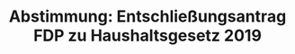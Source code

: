 ---
abstimmung:
  abstimmung: 3
  bundestagssitzung: 66
  datum: 23. November 2018
  legislaturperiode: 19
categories:
- Todo
data:
- title: Abstimmungsergebnis 20181123_3-data.pdf
  url: /res/2021-btw/abstimmungsergebnisse/20181123_3-data.pdf
- title: Abstimmungsergebnis 20181123_3_xls-data.xls
  url: /res/2021-btw/abstimmungsergebnisse/20181123_3_xls-data.xls
- title: Abstimmungsergebnis 20181123_3_xls-datacsv
  url: /res/2021-btw/abstimmungsergebnisse/csv/20181123_3_xls-datacsv
documents:
- local: /res/2021-btw/drucksachen/03400.pdf
  title: Drucksache 19/03400
  url: https://dip21.bundestag.de/dip21/btd/19/034/1903400.pdf
- local: /res/2021-btw/drucksachen/03402.pdf
  title: Drucksache 19/03402
  url: https://dip21.bundestag.de/dip21/btd/19/034/1903402.pdf
- local: /res/2021-btw/drucksachen/04611.pdf
  title: Drucksache 19/04611
  url: https://dip21.bundestag.de/dip21/btd/19/046/1904611.pdf
- local: /res/2021-btw/drucksachen/04624.pdf
  title: Drucksache 19/04624
  url: https://dip21.bundestag.de/dip21/btd/19/046/1904624.pdf
- local: /res/2021-btw/drucksachen/04625.pdf
  title: Drucksache 19/04625
  url: https://dip21.bundestag.de/dip21/btd/19/046/1904625.pdf
- local: /res/2021-btw/drucksachen/04626.pdf
  title: Drucksache 19/04626
  url: https://dip21.bundestag.de/dip21/btd/19/046/1904626.pdf
- local: /res/2021-btw/drucksachen/05898.pdf
  title: Drucksache 19/05898
  url: https://dip21.bundestag.de/dip21/btd/19/058/1905898.pdf
ergebnis:
  AfD:
    enthaltung: 1
    gesamt: 92
    ja: 76
    nein: 0
    nichtabgegeben: 15
    ungueltig: 0
  Bündnis 90/Die Grünen:
    enthaltung: 0
    gesamt: 67
    ja: 64
    nein: 0
    nichtabgegeben: 3
    ungueltig: 0
  Die Linke:
    enthaltung: 59
    gesamt: 69
    ja: 0
    nein: 0
    nichtabgegeben: 10
    ungueltig: 0
  FDP:
    enthaltung: 0
    gesamt: 80
    ja: 74
    nein: 1
    nichtabgegeben: 5
    ungueltig: 0
  cdu/csu:
    enthaltung: 0
    gesamt: 246
    ja: 0
    nein: 229
    nichtabgegeben: 17
    ungueltig: 0
  file: 20181123_3_xls-data.xls
  fraktionslos:
    enthaltung: 0
    gesamt: 2
    ja: 1
    nein: 0
    nichtabgegeben: 1
    ungueltig: 0
  spd:
    enthaltung: 0
    gesamt: 153
    ja: 0
    nein: 139
    nichtabgegeben: 14
    ungueltig: 0
layout: abstimmung
links:
- title: Link zu bundestag.de
  url: https://www.bundestag.de/parlament/plenum/abstimmung/abstimmung?id=559
preview: 'Deutscher Bundestag


  66. Sitzung des Deutschen Bundestages

  am Freitag, 23. November 2018


  Endgültiges Ergebnis der Namentlichen Abstimmung Nr. 3


  Entschließungsantrag der Abgeordneten Pascal Kober, Christian Dürr, Michael Theurer,

  weiterer Abgeordneter und der Fraktion der FDP

  zu der dritten Beratung des Gesetzentwurfs der Bundesregierung

  Entwurf eines Gesetzes

  über die Feststellung des Bundeshaushaltsplans für das Haushaltsjahr 2019

  (Haushaltsgesetz 2019)

  hier: Einzelplan 11

  Geschäftsbereich des Bundesministeriums für Arbeit und Soziales

  Drs. 19/3400, 19/3402, 19/4611, 19/4624, 19/4625, 19/4626 und 19/5898'
tags:
- Todo
title: 'Abstimmung: Entschließungsantrag FDP zu Haushaltsgesetz 2019'
---